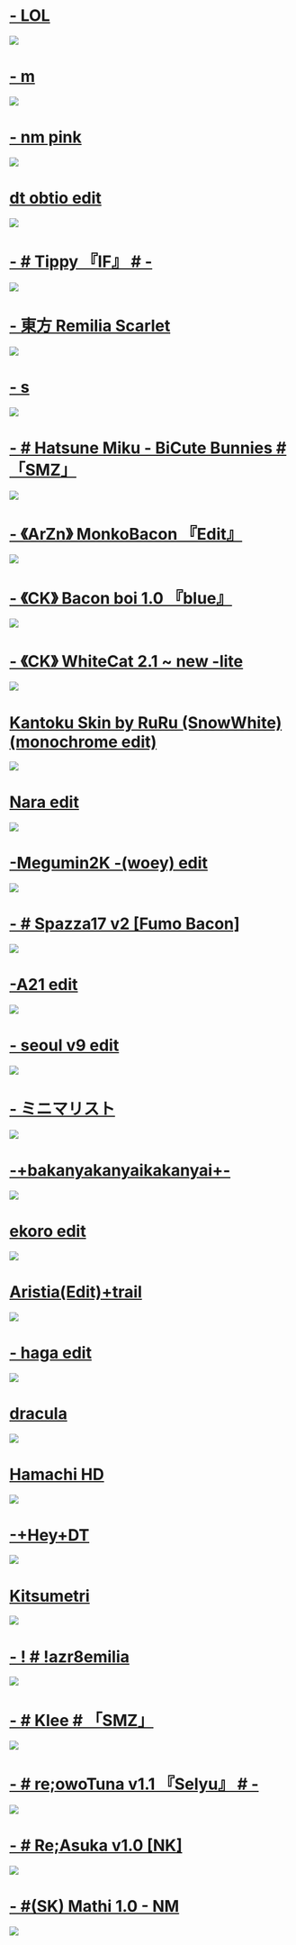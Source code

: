 
# 

# [- LOL](https://drive.google.com/file/d/1IfuocICXPqgR4NskxMjZpOT8utWPzWmK/view?usp=sharing)
![](https://i.imgur.com/3ywyrOv.jpg)
# [- m](https://drive.google.com/file/d/13xU9KJCOInUqOZ67Mtq69jUUQiA1Go2S/view?usp=sharing)
![](https://i.imgur.com/vwsXDUy.jpg)
# [- nm pink](https://drive.google.com/file/d/1474vOqPZm48pfZPn9sONP4UIIDVdRleE/view?usp=sharing)
![](https://i.imgur.com/ith4pqt.jpg)
# [dt obtio edit](https://drive.google.com/file/d/1aOandDqf2pWU_JCLrK0mhaPZP5i6Nfch/view?usp=sharing)
![](https://i.imgur.com/QUFDB3F.jpg)
# [- #  Tippy 『IF』  # -](https://drive.google.com/file/d/1v_MYLVwKllLOUv7lUwiU-TxcHky2dGI2/view?usp=sharing)
![](https://i.imgur.com/p0xjVg4.jpg)
# [- 東方 Remilia Scarlet](https://drive.google.com/file/d/1v_MYLVwKllLOUv7lUwiU-TxcHky2dGI2/view?usp=sharing)
![](https://i.imgur.com/N5GGngr.jpg)
# [- s](https://drive.google.com/file/d/1Hm53hw9I7kXC3sb02TldaXl18fiyFlzn/view?usp=sharing)
![](https://i.imgur.com/UI8UEzP.jpg)
# [- #  Hatsune Miku - BiCute Bunnies  #  「SMZ」](https://drive.google.com/file/d/15H3xTsh04XQSrEf6J1-2K_yvQDDkiQOG/view?usp=sharing)
![](https://i.imgur.com/E9Mxicm.jpg)
# [- 《ArZn》 MonkoBacon 『Edit』](https://drive.google.com/file/d/10QMgyhlN9gvFtep1CEVSCFJw-z_iU612/view?usp=sharing)
![](https://i.imgur.com/grXavHq.jpg)
# [- 《CK》 Bacon boi 1.0 『blue』](https://drive.google.com/file/d/1YtD_LhOQS-h4HIpcHvVfwfjHPKroEHlZ/view?usp=sharing)
![](https://i.imgur.com/brk4bgH.jpg)
# [- 《CK》 WhiteCat 2.1 ~ new -lite](https://drive.google.com/file/d/1nh34G0JjKW9RFB5RjgpezG266ORQzfVb/view?usp=sharing)
![](https://i.imgur.com/soLqbym.jpg)
# [Kantoku Skin by RuRu (SnowWhite)(monochrome edit)](https://drive.google.com/file/d/1nh34G0JjKW9RFB5RjgpezG266ORQzfVb/view?usp=sharing)
![](https://i.imgur.com/W8Si17f.jpg)
# [Nara edit](https://drive.google.com/file/d/1vdHUg6un2LiygLXLI4_EqVZt11v-NwJe/view?usp=sharing)
![](https://i.imgur.com/HaTwUvp.jpg)
# [-Megumin2K -(woey) edit](https://drive.google.com/file/d/1-yCnN8uuMuMNg_-gBThFqIkdjHzFZUaR/view?usp=sharing)
![](https://i.imgur.com/8ZntElF.jpg)
# [- # Spazza17 v2 [Fumo Bacon]](https://drive.google.com/file/d/10cJq42BATVrg-8XluQXT6s8cSqZyzJ0X/view?usp=sharing)
![](https://i.imgur.com/S4RYxpV.jpg)
# [-A21 edit](https://drive.google.com/file/d/1H455l3dXNR3pHMhUqzyLx4jcI4KgAxo7/view?usp=sharing)
![](https://i.imgur.com/TkkKy9H.jpg)
# [- seoul v9 edit](https://drive.google.com/file/d/1Eb-ZnJ-o-wPp_x_Q3r_sCOipRGyZvoTR/view?usp=sharing)
![](https://i.imgur.com/3pTcoOG.jpg)
# [- ミニマリスト](https://drive.google.com/file/d/1UApvqrQuZ418k0ACWpD-aeeygFggTSTJ/view?usp=sharing)
![](https://i.imgur.com/lggNmhh.jpg)
# [-+bakanyakanyaikakanyai+-](https://drive.google.com/file/d/152ir57FCswoCblISiSuAK_5nXAMIjYLK/view?usp=sharing)
![](https://i.imgur.com/vnEUSMS.jpg)
# [ekoro edit](https://drive.google.com/file/d/1dPLlTnrGil6_BwhJvPgi-c6KcXCekQXy/view?usp=sharing)
![](https://i.imgur.com/oeOJSQI.jpg)
# [Aristia(Edit)+trail](https://drive.google.com/file/d/17sTSSerfGK9AHZRerV0o6Fyd1qImb5cn/view?usp=sharing)
![](https://i.imgur.com/0wTXzZp.jpg)
# [- haga edit](https://drive.google.com/file/d/1KQ-rdGk3rQ9_IbCNXZJLpsDWdJhE54ER/view?usp=sharing)
![](https://i.imgur.com/A64Daex.jpg)
# [dracula](https://drive.google.com/file/d/1ekElrvwc1PoAbAbJfUuwHQzrQNvmu3a7/view?usp=sharing)
![](https://i.imgur.com/051Ae2T.jpg)
# [Hamachi HD](https://drive.google.com/file/d/1WgKHARtTinrsnwYmE49aQxiBL531PR7c/view?usp=sharing)
![](https://i.imgur.com/eAQTyOb.jpg)
# [-+Hey+DT](https://drive.google.com/file/d/1ekWV1iIMrmYaqTcWRpNtgeOvTMPyWzxa/view?usp=sharing)
![](https://i.imgur.com/Z39TyhY.jpg)
# [Kitsumetri](https://drive.google.com/file/d/1AfwzC9Yx_Zw5u_AElmExwz0GrUCacuGH/view?usp=sharing)
![](https://i.imgur.com/rrju5pu.jpg)
# [- ! # !azr8emilia](https://drive.google.com/file/d/1kSye9FrerbdNTRXd-rKyuNHiY4bNc7yy/view?usp=sharing)
![](https://i.imgur.com/Zk6TyTW.jpg)
# [- # Klee #  「SMZ」](https://drive.google.com/file/d/1ltzJhluqrjQK8uX_cjM8ex7EfYyV43DN/view?usp=sharing)
![](https://i.imgur.com/6kFcEWm.jpg)
# [- # re;owoTuna v1.1 『Selyu』 # -](https://drive.google.com/file/d/14so7xCYhXdD3jFpQ47B8jL_5Orzs_-C5/view?usp=sharing)
![](https://i.imgur.com/IfCGkk3.jpg)
# [- # Re;Asuka v1.0 [NK]](https://drive.google.com/file/d/1iuq3sP9A3gzz37T-QVP0nZ01i6w9xoi2/view?usp=sharing)
![](https://i.imgur.com/Ces7f9a.jpg)
# [- #(SK) Mathi 1.0 - NM](https://drive.google.com/file/d/1DB8Grq_O_BXPt5IasFjn2I2hQg1dZw-3/view?usp=sharing)
![](https://i.imgur.com/j9b6yLi.jpg)
# []()
![]()
# []()
![]()
# []()
![]()
# []()
![]()
# []()
![]()
# []()
![]()
# []()
![]()
# []()
![]()
# []()
![]()
# []()
![]()
# []()
![]()
# []()
![]()
# []()
![]()
# []()
![]()
# []()
![]()
# []()
![]()
# []()
![]()
# []()
![]()
# []()
![]()
# []()
![]()
# []()
![]()
# []()
![]()
# []()
![]()
# []()
![]()
# []()
![]()
# []()
![]()
# []()
![]()
# []()
![]()
# []()
![]()
# []()
![]()
# []()
![]()
# []()
![]()
# []()
![]()
# []()
![]()
# []()
![]()
# []()
![]()
# []()
![]()
# []()
![]()
# []()
![]()
# []()
![]()
# []()
![]()
# []()
![]()
# []()
![]()
# []()
![]()
# []()
![]()
# []()
![]()
# []()
![]()
# []()
![]()
# []()
![]()
# []()
![]()
# []()
![]()
# []()
![]()
# []()
![]()
# []()
![]()
# []()
![]()
# []()
![]()
# []()
![]()
# []()
![]()
# []()
![]()
# []()
![]()
# []()
![]()
# []()
![]()
# []()
![]()
# []()
![]()
# []()
![]()
# []()
![]()
# []()
![]()
# []()
![]()
# []()
![]()

